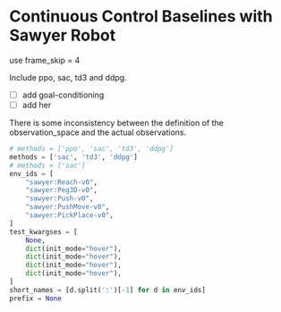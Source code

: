 
# Continuous Control Baselines with Sawyer Robot

use frame_skip = 4

Include ppo, sac, td3 and ddpg.

- [ ] add goal-conditioning
- [ ] add her

There is some inconsistency between the definition of the observation_space
and the actual observations.


```python
# methods = ['ppo', 'sac', 'td3', 'ddpg']
methods = ['sac', 'td3', 'ddpg']
# methods = ['sac']
env_ids = [
    "sawyer:Reach-v0",
    "sawyer:Peg3D-v0",
    "sawyer:Push-v0",
    "sawyer:PushMove-v0",
    "sawyer:PickPlace-v0",
]
test_kwargses = [
    None,
    dict(init_mode="hover"),
    dict(init_mode="hover"),
    dict(init_mode="hover"),
    dict(init_mode="hover"),
]
short_names = [d.split(':')[-1] for d in env_ids]
prefix = None
```

